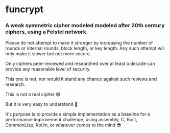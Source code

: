# funcrypt

### A weak symmetric cipher modeled modeled after 20th century ciphers, using a Feistel network.

Please do not attempt to make it stronger by increasing the number of rounds or internal rounds, block length, or key length. Any such attempt will only make it slower but not more secure.

Only ciphers peer-reviewed and researched over at least a decade can provide any reasonable level of security.

This one is not, nor would it stand any chance against such reviews and research.

This is not a real cipher 😅

But it is very easy to understand 🤩

It's purpose is to provide a simple implementation as a baseline for a performance improvement challenge, using assembly, C, Rust, CommonLisp, Kotlin, or whatever comes to the mind 😎
